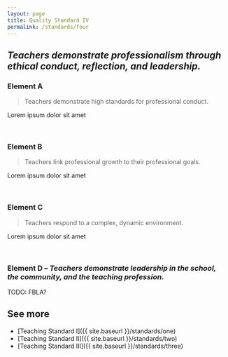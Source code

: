 ```yaml
---
layout: page
title: Quality Standard IV
permalink: /standards/four
---
```


## _Teachers demonstrate professionalism through ethical conduct, reflection, and leadership._

### Element A

> Teachers demonstrate high standards for professional conduct.

Lorem ipsum dolor sit amet

<br>

### Element B

> Teachers link professional growth to their professional goals.

Lorem ipsum dolor sit amet

<br>

### Element C

> Teachers respond to a complex, dynamic environment.

Lorem ipsum dolor sit amet

<br>

### Element D – _Teachers demonstrate leadership in the school, the community, and the teaching profession._

TODO: FBLA?

## See more

- [Teaching Standard I]({{ site.baseurl }}/standards/one)
- [Teaching Standard II]({{ site.baseurl }}/standards/two)
- [Teaching Standard III]({{ site.baseurl }}/standards/three)

